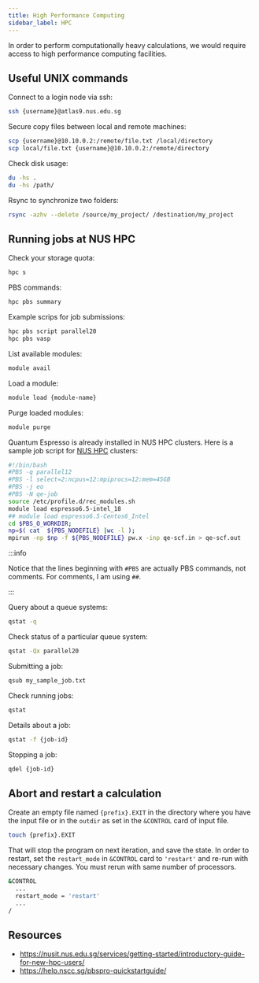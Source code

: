 ```yaml
---
title: High Performance Computing
sidebar_label: HPC
---
```

In order to perform computationally heavy calculations, we would require access
to high performance computing facilities.

## Useful UNIX commands

Connect to a login node via ssh:
```bash
ssh {username}@atlas9.nus.edu.sg
```

Secure copy files between local and remote machines:
```bash
scp {username}@10.10.0.2:/remote/file.txt /local/directory
scp local/file.txt {username}@10.10.0.2:/remote/directory
```

Check disk usage:
```bash
du -hs .
du -hs /path/
```

Rsync to synchronize two folders:
```bash
rsync -azhv --delete /source/my_project/ /destination/my_project
```

## Running jobs at NUS HPC

Check your storage quota:
```bash
hpc s
```

PBS commands:
```bash
hpc pbs summary
```

Example scrips for job submissions:
```bash
hpc pbs script parallel20
hpc pbs vasp
```

List available modules:
```bash
module avail
```

Load a module:
```bash
module load {module-name}
```

Purge loaded modules:
```bash
module purge
```

Quantum Espresso is already installed in NUS HPC clusters. Here is a sample job
script for [NUS HPC](https://nusit.nus.edu.sg/hpc/) clusters:
```bash title="my_sample_job.txt"
#!/bin/bash
#PBS -q parallel12
#PBS -l select=2:ncpus=12:mpiprocs=12:mem=45GB
#PBS -j eo
#PBS -N qe-job
source /etc/profile.d/rec_modules.sh
module load espresso6.5-intel_18
## module load espresso6.5-Centos6_Intel
cd $PBS_O_WORKDIR;
np=$( cat  ${PBS_NODEFILE} |wc -l );
mpirun -np $np -f ${PBS_NODEFILE} pw.x -inp qe-scf.in > qe-scf.out
```

:::info

Notice that the lines beginning with `#PBS` are actually PBS commands, not
comments. For comments, I am using `##`.

:::

Query about a queue systems:
```bash
qstat -q
```

Check status of a particular queue system:
```bash
qstat -Qx parallel20
```

Submitting a job:
```bash
qsub my_sample_job.txt
```

Check running jobs:
```bash
qstat
```

Details about a job:
```bash
qstat -f {job-id}
```

Stopping a job:
```bash
qdel {job-id}
```

## Abort and restart a calculation

Create an empty file named `{prefix}.EXIT` in the directory where you have the
input file or in the `outdir` as set in the `&CONTROL` card of input file.
```bash
touch {prefix}.EXIT
```

That will stop the program on next iteration, and save the state. In order to
restart, set the `restart_mode` in `&CONTROL` card to `'restart'` and re-run
with necessary changes. You must rerun with same number of processors.

```bash
&CONTROL
  ...
  restart_mode = 'restart'
  ...
/
```

## Resources
- https://nusit.nus.edu.sg/services/getting-started/introductory-guide-for-new-hpc-users/
- https://help.nscc.sg/pbspro-quickstartguide/
